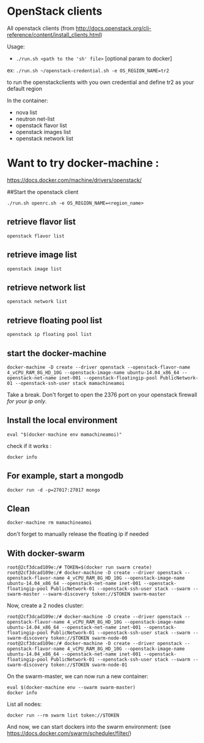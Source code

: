 # OpenStack clients

All openstack clients (from http://docs.openstack.org/cli-reference/content/install_clients.html)


Usage:
 
 - `./run.sh <path to the 'sh' file>` [optional param to docker]



ex: 
`./run.sh ~/openstack-credential.sh -e OS_REGION_NAME=tr2`

to run the openstackclients with you own credential and define tr2 as your default region

In the container:

- nova list 
- neutron net-list
- openstack flavor list
- openstack images list
- openstack network list


# Want to try docker-machine :

https://docs.docker.com/machine/drivers/openstack/

##Start the openstack client

`./run.sh openrc.sh -e OS_REGION_NAME=<region_name>`

## retrieve flavor list

`openstack flavor list`

## retrieve image list

`openstack image list`

## retrieve network list


`openstack network list`

## retrieve floating pool list

`openstack ip floating pool list`

## start the docker-machine

`docker-machine -D create --driver openstack --openstack-flavor-name 4_vCPU_RAM_8G_HD_10G --openstack-image-name ubuntu-14.04_x86_64 --openstack-net-name inet-001 --openstack-floatingip-pool PublicNetwork-01 --openstack-ssh-user stack mamachineamoi`

Take a break. Don't forget to open the 2376 port on your openstack firewall _for your ip only_.

## Install the local environment

`eval "$(docker-machine env mamachineamoi)"`

check if it works :

`docker info`

## For example, start a mongodb

`docker run -d -p=27017:27017 mongo`

## Clean

`docker-machine rm mamachineamoi`

don't forget to manually release the floating ip if needed


## With docker-swarm

```
root@2cf3dcad109e:/# TOKEN=$(docker run swarm create)
root@2cf3dcad109e:/# docker-machine -D create --driver openstack --openstack-flavor-name 4_vCPU_RAM_8G_HD_10G --openstack-image-name ubuntu-14.04_x86_64 --openstack-net-name inet-001 --openstack-floatingip-pool PublicNetwork-01 --openstack-ssh-user stack --swarm --swarm-master --swarm-discovery token://$TOKEN swarm-master
```

Now, create a 2 nodes cluster:

```
root@2cf3dcad109e:/# docker-machine -D create --driver openstack --openstack-flavor-name 4_vCPU_RAM_8G_HD_10G --openstack-image-name ubuntu-14.04_x86_64 --openstack-net-name inet-001 --openstack-floatingip-pool PublicNetwork-01 --openstack-ssh-user stack --swarm --swarm-discovery token://$TOKEN swarm-node-00
root@2cf3dcad109e:/# docker-machine -D create --driver openstack --openstack-flavor-name 4_vCPU_RAM_8G_HD_10G --openstack-image-name ubuntu-14.04_x86_64 --openstack-net-name inet-001 --openstack-floatingip-pool PublicNetwork-01 --openstack-ssh-user stack --swarm --swarm-discovery token://$TOKEN swarm-node-01
```

On the swarm-master, we can now run a new container:

```
eval $(docker-machine env --swarm swarm-master)
docker info
```

List all nodes:

```
docker run --rm swarm list token://$TOKEN
```

And now, we can start dockers into the swarm environment: (see https://docs.docker.com/swarm/scheduler/filter/)


